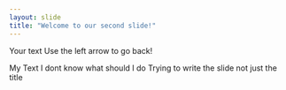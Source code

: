 ```yaml
---
layout: slide
title: "Welcome to our second slide!"
---
```

Your text
Use the left arrow to go back!

My Text
I dont know what should I do
Trying to write the slide
not just the title
